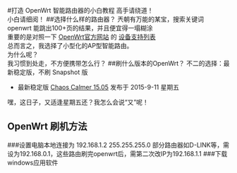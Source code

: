 #打造 OpenWrt 智能路由器的小白教程
高手请绕道！<br>
小白请细阅！
##选择什么样的路由器？
兲朝有万能的某宝，搜索关键词 openwrt 能跳出100+页的结果，并且便宜得一塌糊涂<br>
重要的是对照一下 [OpenWrt官方网站](https://openwrt.org/) 的 [设备支持列表](https://wiki.openwrt.org/toh/start)<br>
总而言之，我选择了小型化的AP型智能路由。<br>
为什么呢？<br>
我习惯到处走，不方便携带怎么行？
##刷什么版本的OpenWrt？
不二的选择：最新稳定版，不刷 Snapshot 版
- 最新稳定版 [Chaos Calmer 15.05](https://downloads.openwrt.org/chaos_calmer/15.05/)   发布于 2015-9-11 星期五

嘿，这日子，又适逢星期五还？我怎么会说“又”呢！
## OpenWrt 刷机方法
###设置电脑本地连接为 192.168.1.2 255.255.255.0
部分路由器如D-LINK等，需设为192.168.0.1，这些路由刷完openwrt后，需第二次改IP为192.168.1.1
###下载windows应用软件

